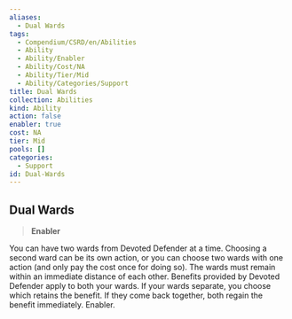 ```yaml
---
aliases:
  - Dual Wards
tags:
  - Compendium/CSRD/en/Abilities
  - Ability
  - Ability/Enabler
  - Ability/Cost/NA
  - Ability/Tier/Mid
  - Ability/Categories/Support
title: Dual Wards
collection: Abilities
kind: Ability
action: false
enabler: true
cost: NA
tier: Mid
pools: []
categories:
  - Support
id: Dual-Wards
---
```

## Dual Wards    
>**Enabler**  
    
You can have two wards from Devoted Defender at a time. Choosing a second ward can be its own action, or you can choose two wards with one action (and only pay the cost once for doing so). The wards must remain within an immediate distance of each other. Benefits provided by Devoted Defender apply to both your wards. If your wards separate, you choose which retains the benefit. If they come back together, both regain the benefit immediately. Enabler.
